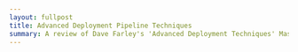 ```yaml
---
layout: fullpost
title: Advanced Deployment Pipeline Techniques
summary: A review of Dave Farley's 'Advanced Deployment Techniques' Masterclass seminar, part of GOTO Copenhagen 2020.
---
```



